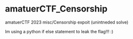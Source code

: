 # amatuerCTF_Censorship
amatuerCTF 2023  misc/Censorship expoit   (unintneded solve)


Im using a python if else statement to leak the flag!!!  :)
